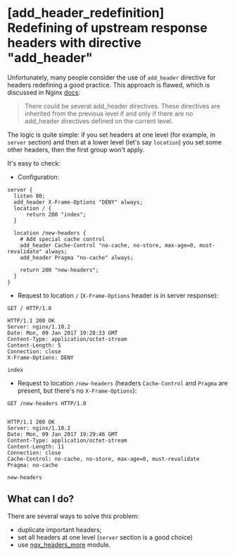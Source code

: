# [add_header_redefinition] Redefining of upstream response headers with directive "add_header"

Unfortunately, many people consider the use of `add_header` directive for headers redefining a good practice.
This approach is flawed, which is discussed in Nginx [docs](http://nginx.org/en/docs/http/ngx_http_headers_module.html#add_header):
> There could be several add_header directives. These directives are inherited from the previous level if and only if there are no add_header directives defined on the current level.

The logic is quite simple: if you set headers at one level (for example, in `server` section) and then at a lower level (let's say `location`) you set some other headers, then the first group won't apply.

It's easy to check:
  - Configuration:
```nginx
server {
  listen 80;
  add_header X-Frame-Options "DENY" always;
  location / {
      return 200 "index";
  }

  location /new-headers {
    # Add special cache control
    add_header Cache-Control "no-cache, no-store, max-age=0, must-revalidate" always;
    add_header Pragma "no-cache" always;

    return 200 "new-headers";
  }
}
```
  - Request to location `/` (`X-Frame-Options` header is in server response):
```http
GET / HTTP/1.0

HTTP/1.1 200 OK
Server: nginx/1.10.2
Date: Mon, 09 Jan 2017 19:28:33 GMT
Content-Type: application/octet-stream
Content-Length: 5
Connection: close
X-Frame-Options: DENY

index
```
  - Request to location `/new-headers` (headers `Cache-Control` and `Pragma` are present, but there's no `X-Frame-Options`):
```http
GET /new-headers HTTP/1.0


HTTP/1.1 200 OK
Server: nginx/1.10.2
Date: Mon, 09 Jan 2017 19:29:46 GMT
Content-Type: application/octet-stream
Content-Length: 11
Connection: close
Cache-Control: no-cache, no-store, max-age=0, must-revalidate
Pragma: no-cache

new-headers
```

## What can I do?
There are several ways to solve this problem:
 - duplicate important headers;
 - set all headers at one level (`server` section is a good choice)
 - use [ngx_headers_more](https://www.nginx.com/resources/wiki/modules/headers_more/) module.
